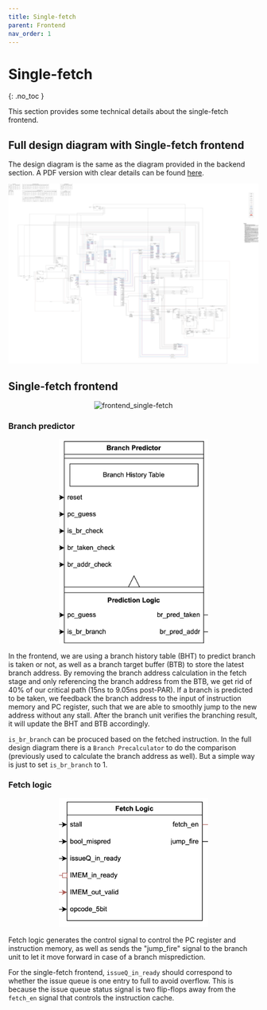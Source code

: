 ```yaml
---
title: Single-fetch
parent: Frontend
nav_order: 1
---
```


# Single-fetch
{: .no_toc }

This section provides some technical details about the single-fetch frontend.

## Full design diagram with Single-fetch frontend

The design diagram is the same as the diagram provided in the backend section. A PDF version with clear details can be found [here](single-fetch_diagram.pdf).

![alt text](single-fetch_diagram.jpg?raw=true)

## Single-fetch frontend

<p align="center">
<img src="frontend_single-fetch.jpg" alt="frontend_single-fetch" width="90%"/>
</p>

### Branch predictor

<p align="center">
<img src="../module_images/branch_predictor_single-fetch.jpg" alt="branch_predictor" width="300"/>
</p>

In the frontend, we are using a branch history table (BHT) to predict branch is taken or not, as well as a branch target buffer (BTB) to store the latest branch address. By removing the branch address calculation in the fetch stage and only referencing the branch address from the BTB, we get rid of 40% of our critical path (15ns to 9.05ns post-PAR). If a branch is predicted to be taken, we feedback the branch address to the input of instruction memory and PC register, such that we are able to smoothly jump to the new address without any stall. After the branch unit verifies the branching result, it will update the BHT and BTB accordingly. 

`is_br_branch` can be procuced based on the fetched instruction. In the full design diagram there is a `Branch Precalculator` to do the comparison (previously used to calculate the branch address as well). But a simple way is just to set `is_br_branch` to 1.

### Fetch logic

<p align="center">
<img src="../module_images/fetch_logic.png" alt="fetch_logic" width="300"/>
</p>

Fetch logic generates the control signal to control the PC register and instruction memory, as well as sends the "jump_fire" signal to the branch unit to let it move forward in case of a branch misprediction.

For the single-fetch frontend, `issueQ_in_ready` should correspond to whether the issue queue is one entry to full to avoid overflow. This is because the issue queue status signal is two flip-flops away from the `fetch_en` signal that controls the instruction cache.